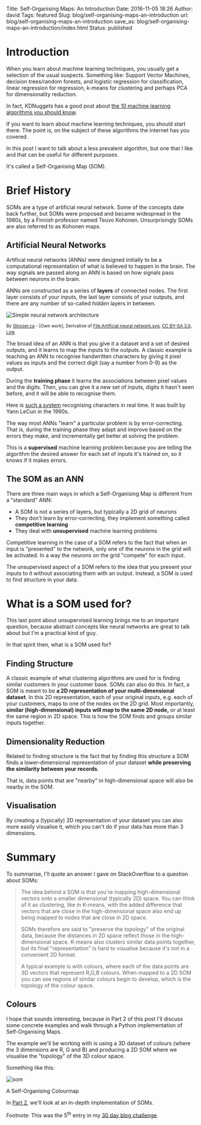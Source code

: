 Title: Self-Organising Maps: An Introduction
Date: 2016-11-05 18:26
Author: david
Tags: featured
Slug: blog/self-organising-maps-an-introduction
url: blog/self-organising-maps-an-introduction
save_as: blog/self-organising-maps-an-introduction/index.html
Status: published

# Introduction

When you learn about machine learning techniques, you usually get a
selection of the usual suspects. Something like: Support Vector
Machines, decision trees/random forests, and logistic regression for
classification, linear regression for regression, k-means for clustering
and perhaps PCA for dimensionality reduction.

In fact, KDNuggets has a good post about [the 10 machine learning algorithms you should know](http://www.kdnuggets.com/2016/08/10-algorithms-machine-learning-engineers.html).

If you want to learn about machine learning techniques, you should start
there. The point is, on the subject of these algorithms the internet has
you covered.

In this post I want to talk about a less prevalent algorithm, but one
that I like and that can be useful for different purposes.

It's called a Self-Organising Map (SOM).


# Brief History

SOMs are a type of artificial neural network. Some of the concepts date
back further, but SOMs were proposed and became widespread in the 1980s,
by a Finnish professor named Teuvo Kohonen. Unsurprisingly SOMs are also
referred to as Kohonen maps.

## Artificial Neural Networks

Artifical neural networks (ANNs) were designed initially to be a
computational representation of what is believed to happen in the brain.
The way signals are passed along an ANN is based on how signals pass
between neurons in the brain.

ANNs are constructed as a series of **layers** of connected nodes. The
first layer consists of your inputs, the last layer consists of your
outputs, and there are any number of so-called *hidden* layers in
between.

![Simple neural network architecture]({static}/images/self-organising-maps-an-introduction/296px-Colored_neural_network.png)

<small>By [Glosser.ca](//commons.wikimedia.org/wiki/User_talk:Glosser.ca "User talk:Glosser.ca") - [Own work], Derivative of [File:Artificial neural network.svg](//commons.wikimedia.org/wiki/File:Artificial_neural_network.svg "File:Artificial neural network.svg"), [CC BY-SA 3.0](http://creativecommons.org/licenses/by-sa/3.0 "Creative Commons Attribution-Share Alike 3.0"), [Link](https://commons.wikimedia.org/w/index.php?curid=24913461)</small>
 

The broad idea of an ANN is that you give it a dataset and a set of
desired outputs, and it learns to map the inputs to the outputs. A
classic example is teaching an ANN to recognise handwritten characters
by giving it pixel values as inputs and the correct digit (say a number
from 0-9) as the output.

During the **training phase** it learns the associations between pixel
values and the digits. Then, you can give it a new set of inputs, digits
it hasn't seen before, and it will be able to recognise them.

Here is [such a system](http://yann.lecun.com/exdb/lenet/) recognising
characters in real time. It was built by Yann LeCun in the 1990s.

The way most ANNs "learn" a particular problem is by error-correcting.
That is, during the training phase they adapt and improve based on the
errors they make, and incrementally get better at solving the problem.

This is a **supervised** machine learning problem because you are
telling the algorithm the desired answer for each set of inputs it's
trained on, so it knows if it makes errors.

## The SOM as an ANN

There are three main ways in which a Self-Organising Map is different
from a "standard" ANN:

-   A SOM is not a series of layers, but typically a 2D grid of neurons
-   They don't learn by error-correcting, they implement something
    called **competitive learning**
-   They deal with **unsupervised** machine learning problems


Competitive learning in the case of a SOM refers to the fact that when
an input is "presented" to the network, only one of the neurons in the
grid will be activated. In a way the neurons on the grid "compete" for
each input.

The unsupervised aspect of a SOM refers to the idea that you present
your inputs to it without associating them with an output. Instead, a
SOM is used to find structure in your data.
 

# What is a SOM used for? 

This last point about unsupervised learning brings me to an important
question, because abstract concepts like neural networks are great to
talk about but I'm a practical kind of guy.

In that spirit then, what is a SOM used for?

## Finding Structure

A classic example of what clustering algorithms are used for is finding
similar customers in your customer base. SOMs can also do this. In fact,
a SOM is meant to be **a 2D representation of your multi-dimensional
dataset**. In this 2D representation, each of your original inputs, e.g.
each of your customers, maps to one of the nodes on the 2D grid. Most
importantly, **similar (high-dimensional) inputs will map to the same 2D
node,** or at least the same region in 2D space. This is how the SOM
finds and groups similar inputs together.

## Dimensionality Reduction

Related to finding structure is the fact that by finding this structure
a SOM finds a lower-dimensional representation of your dataset **while
preserving the similarity between your records**.

That is, data points that are "nearby" in high-dimensional space will
also be nearby in the SOM.

## Visualisation

By creating a (typically) 2D representation of your dataset you can also
more easily visualise it, which you can't do if your data has more than
3 dimensions.


# Summary

To summarise, I'll quote an answer I gave on StackOverflow to a question
about SOMs:

> The idea behind a SOM is that you're mapping high-dimensional vectors
> onto a smaller dimensional (typically 2D) space. You can think of it
> as clustering, like in K-means, with the added difference that vectors
> that are close in the high-dimensional space also end up being mapped
> to nodes that are close in 2D space.
>
> SOMs therefore are said to "preserve the topology" of the original
> data, because the distances in 2D space reflect those in the
> high-dimensional space. K-means also clusters similar data points
> together, but its final "representation" is hard to visualise because
> it's not in a convenient 2D format.
>
> A typical example is with colours, where each of the data points are
> 3D vectors that represent R,G,B colours. When mapped to a 2D SOM you
> can see regions of similar colours begin to develop, which is the
> topology of the colour space.

## Colours

I hope that sounds interesting, because in Part 2 of this post I'll
discuss some concrete examples and walk through a Python implementation
of Self-Organising Maps.

The example we'll be working with is using a 3D dataset of colours
(where the 3 dimensions are R, G and B) and producing a 2D SOM where we
visualise the "topology" of the 3D colour space.

Something like this:

![som]({static}/images/self-organising-maps-an-introduction/som.png)

A Self-Organising Colourmap 

In [Part 2](/blog/self-organising-maps-in-depth/), we'll look at an in-depth implementation of SOMs.

Footnote: This was the 5<sup>th</sup> entry in my [30 day blog challenge](/blog/30-posts-in-30-days/).
